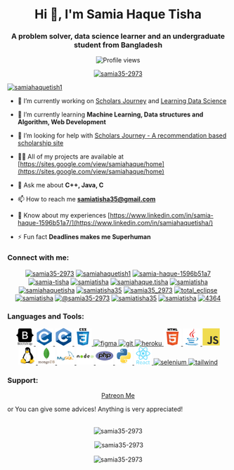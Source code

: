 <h1 align="center">Hi 👋, I'm Samia Haque Tisha</h1>
<h3 align="center">A problem solver, data science learner and an undergraduate student from Bangladesh</h3>

<p align="center">
  <img src="https://komarev.com/ghpvc/?username=Samia35-2973" alt="Profile views">
</p>

<p align="center"> <a href="https://github.com/ryo-ma/github-profile-trophy"><img src="https://github-profile-trophy.vercel.app/?username=samia35-2973&theme=gruvbox" alt="samia35-2973" /></a> </p>

<p align="left"> <a href="https://twitter.com/samiahaquetish1" target="blank"><img src="https://img.shields.io/twitter/follow/samiahaquetish1?logo=twitter&style=for-the-badge" alt="samiahaquetish1" /></a> </p>

- 🔭 I’m currently working on [Scholars Journey](https://github.com/Samia35-2973/Scholarship-Website) and [Learning Data Science](https://github.com/Samia35-2973/Learning-Data-Science)

- 🌱 I’m currently learning **Machine Learning, Data structures and Algorithm, Web Development**

- 🤝 I’m looking for help with [Scholars Journey - A recommendation based scholarship site](https://github.com/Samia35-2973/Scholarship-Website)

- 👨‍💻 All of my projects are available at [https://sites.google.com/view/samiahaque/home](https://sites.google.com/view/samiahaque/home)

- 💬 Ask me about **C++, Java, C**

- 📫 How to reach me **samiatisha35@gmail.com**

- 📄 Know about my experiences [https://www.linkedin.com/in/samia-haque-1596b51a7/](https://www.linkedin.com/in/samiahaquetisha/)

- ⚡ Fun fact **Deadlines makes me Superhuman**

<h3 align="left">Connect with me:</h3>
<p align="center">
<a href="https://codepen.io/samia35-2973" target="blank"><img align="center" src="https://raw.githubusercontent.com/rahuldkjain/github-profile-readme-generator/master/src/images/icons/Social/codepen.svg" alt="samia35-2973" height="30" width="40" /></a>
<a href="https://twitter.com/samiahaquetish1" target="blank"><img align="center" src="https://raw.githubusercontent.com/rahuldkjain/github-profile-readme-generator/master/src/images/icons/Social/twitter.svg" alt="samiahaquetish1" height="30" width="40" /></a>
<a href="https://linkedin.com/in/samia-haque-1596b51a7" target="blank"><img align="center" src="https://raw.githubusercontent.com/rahuldkjain/github-profile-readme-generator/master/src/images/icons/Social/linked-in-alt.svg" alt="samia-haque-1596b51a7" height="30" width="40" /></a>
<a href="https://stackoverflow.com/users/samia-tisha" target="blank"><img align="center" src="https://raw.githubusercontent.com/rahuldkjain/github-profile-readme-generator/master/src/images/icons/Social/stack-overflow.svg" alt="samia-tisha" height="30" width="40" /></a>
<a href="https://kaggle.com/samiatisha" target="blank"><img align="center" src="https://raw.githubusercontent.com/rahuldkjain/github-profile-readme-generator/master/src/images/icons/Social/kaggle.svg" alt="samiatisha" height="30" width="40" /></a>
<a href="https://fb.com/samiahaque.tisha" target="blank"><img align="center" src="https://raw.githubusercontent.com/rahuldkjain/github-profile-readme-generator/master/src/images/icons/Social/facebook.svg" alt="samiahaque.tisha" height="30" width="40" /></a>
<a href="https://dribbble.com/samiatisha" target="blank"><img align="center" src="https://raw.githubusercontent.com/rahuldkjain/github-profile-readme-generator/master/src/images/icons/Social/dribbble.svg" alt="samiatisha" height="30" width="40" /></a>
<a href="https://www.behance.net/samiahaquetisha" target="blank"><img align="center" src="https://raw.githubusercontent.com/rahuldkjain/github-profile-readme-generator/master/src/images/icons/Social/behance.svg" alt="samiahaquetisha" height="30" width="40" /></a>
<a href="https://www.codechef.com/users/samiatisha35" target="blank"><img align="center" src="https://cdn.jsdelivr.net/npm/simple-icons@3.1.0/icons/codechef.svg" alt="samiatisha35" height="30" width="40" /></a>
<a href="https://www.hackerrank.com/samia35_2973" target="blank"><img align="center" src="https://raw.githubusercontent.com/rahuldkjain/github-profile-readme-generator/master/src/images/icons/Social/hackerrank.svg" alt="samia35_2973" height="30" width="40" /></a>
<a href="https://codeforces.com/profile/total_eclipse" target="blank"><img align="center" src="https://raw.githubusercontent.com/rahuldkjain/github-profile-readme-generator/master/src/images/icons/Social/codeforces.svg" alt="total_eclipse" height="30" width="40" /></a>
<a href="https://www.leetcode.com/samiatisha" target="blank"><img align="center" src="https://raw.githubusercontent.com/rahuldkjain/github-profile-readme-generator/master/src/images/icons/Social/leet-code.svg" alt="samiatisha" height="30" width="40" /></a>
<a href="https://www.hackerearth.com/@samia35-2973" target="blank"><img align="center" src="https://raw.githubusercontent.com/rahuldkjain/github-profile-readme-generator/master/src/images/icons/Social/hackerearth.svg" alt="@samia35-2973" height="30" width="40" /></a>
<a href="https://auth.geeksforgeeks.org/user/samiatisha35" target="blank"><img align="center" src="https://raw.githubusercontent.com/rahuldkjain/github-profile-readme-generator/master/src/images/icons/Social/geeks-for-geeks.svg" alt="samiatisha35" height="30" width="40" /></a>
<a href="https://www.topcoder.com/members/samiatisha" target="blank"><img align="center" src="https://raw.githubusercontent.com/rahuldkjain/github-profile-readme-generator/master/src/images/icons/Social/topcoder.svg" alt="samiatisha" height="30" width="40" /></a>
<a href="https://discord.gg/4364" target="blank"><img align="center" src="https://raw.githubusercontent.com/rahuldkjain/github-profile-readme-generator/master/src/images/icons/Social/discord.svg" alt="4364" height="30" width="40" /></a>
</p>

<h3 align="left">Languages and Tools:</h3>
<p align="center"> <a href="https://getbootstrap.com" target="_blank" rel="noreferrer"> <img src="https://raw.githubusercontent.com/devicons/devicon/master/icons/bootstrap/bootstrap-plain-wordmark.svg" alt="bootstrap" width="40" height="40"/> </a> <a href="https://www.cprogramming.com/" target="_blank" rel="noreferrer"> <img src="https://raw.githubusercontent.com/devicons/devicon/master/icons/c/c-original.svg" alt="c" width="40" height="40"/> </a> <a href="https://www.w3schools.com/cpp/" target="_blank" rel="noreferrer"> <img src="https://raw.githubusercontent.com/devicons/devicon/master/icons/cplusplus/cplusplus-original.svg" alt="cplusplus" width="40" height="40"/> </a> <a href="https://www.w3schools.com/css/" target="_blank" rel="noreferrer"> <img src="https://raw.githubusercontent.com/devicons/devicon/master/icons/css3/css3-original-wordmark.svg" alt="css3" width="40" height="40"/> </a> <a href="https://www.figma.com/" target="_blank" rel="noreferrer"> <img src="https://www.vectorlogo.zone/logos/figma/figma-icon.svg" alt="figma" width="40" height="40"/> </a> <a href="https://git-scm.com/" target="_blank" rel="noreferrer"> <img src="https://www.vectorlogo.zone/logos/git-scm/git-scm-icon.svg" alt="git" width="40" height="40"/> </a> <a href="https://heroku.com" target="_blank" rel="noreferrer"> <img src="https://www.vectorlogo.zone/logos/heroku/heroku-icon.svg" alt="heroku" width="40" height="40"/> </a> <a href="https://www.w3.org/html/" target="_blank" rel="noreferrer"> <img src="https://raw.githubusercontent.com/devicons/devicon/master/icons/html5/html5-original-wordmark.svg" alt="html5" width="40" height="40"/> </a> <a href="https://www.java.com" target="_blank" rel="noreferrer"> <img src="https://raw.githubusercontent.com/devicons/devicon/master/icons/java/java-original.svg" alt="java" width="40" height="40"/> </a> <a href="https://developer.mozilla.org/en-US/docs/Web/JavaScript" target="_blank" rel="noreferrer"> <img src="https://raw.githubusercontent.com/devicons/devicon/master/icons/javascript/javascript-original.svg" alt="javascript" width="40" height="40"/> </a> <a href="https://www.linux.org/" target="_blank" rel="noreferrer"> <img src="https://raw.githubusercontent.com/devicons/devicon/master/icons/linux/linux-original.svg" alt="linux" width="40" height="40"/> </a> <a href="https://www.mongodb.com/" target="_blank" rel="noreferrer"> <img src="https://raw.githubusercontent.com/devicons/devicon/master/icons/mongodb/mongodb-original-wordmark.svg" alt="mongodb" width="40" height="40"/> </a> <a href="https://www.mysql.com/" target="_blank" rel="noreferrer"> <img src="https://raw.githubusercontent.com/devicons/devicon/master/icons/mysql/mysql-original-wordmark.svg" alt="mysql" width="40" height="40"/> </a> <a href="https://nodejs.org" target="_blank" rel="noreferrer"> <img src="https://raw.githubusercontent.com/devicons/devicon/master/icons/nodejs/nodejs-original-wordmark.svg" alt="nodejs" width="40" height="40"/> </a> <a href="https://www.php.net" target="_blank" rel="noreferrer"> <img src="https://raw.githubusercontent.com/devicons/devicon/master/icons/php/php-original.svg" alt="php" width="40" height="40"/> </a> <a href="https://www.python.org" target="_blank" rel="noreferrer"> <img src="https://raw.githubusercontent.com/devicons/devicon/master/icons/python/python-original.svg" alt="python" width="40" height="40"/> </a> <a href="https://reactjs.org/" target="_blank" rel="noreferrer"> <img src="https://raw.githubusercontent.com/devicons/devicon/master/icons/react/react-original-wordmark.svg" alt="react" width="40" height="40"/> </a> <a href="https://www.selenium.dev" target="_blank" rel="noreferrer"> <img src="https://raw.githubusercontent.com/detain/svg-logos/780f25886640cef088af994181646db2f6b1a3f8/svg/selenium-logo.svg" alt="selenium" width="40" height="40"/> </a> <a href="https://tailwindcss.com/" target="_blank" rel="noreferrer"> <img src="https://www.vectorlogo.zone/logos/tailwindcss/tailwindcss-icon.svg" alt="tailwind" width="40" height="40"/> </a> </p>

<h3 align="left">Support:</h3>
<p align="center"><a href="https://www.patreon.com/samiahaquetisha"> Patreon Me</a></p>
or You can give some advices! Anything is very appreciated!
<br><br>

<p align="center"><img align="center" src="https://github-readme-stats.vercel.app/api/top-langs?username=samia35-2973&show_icons=true&locale=en&layout=compact" alt="samia35-2973" /></p>

<p align="center">&nbsp;<img align="center" src="https://github-readme-stats.vercel.app/api?username=samia35-2973&show_icons=true&locale=en" alt="samia35-2973" /></p>

<p align="center"><img align="center" src="https://github-readme-streak-stats.herokuapp.com/?user=samia35-2973&" alt="samia35-2973" /></p>
